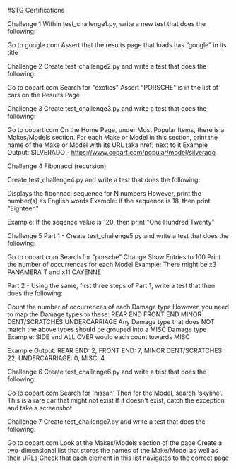 #STG Certifications

Challenge 1
Within test_challenge1.py, write a new test that does the following:

Go to google.com
Assert that the results page that loads has “google” in its title


Challenge 2
Create test_challenge2.py and write a test that does the following:

Go to copart.com
Search for "exotics"
Assert "PORSCHE" is in the list of cars on the Results Page


Challenge 3
Create test_challenge3.py and write a test that does the following:

Go to copart.com
On the Home Page, under Most Popular Items, there is a Makes/Models section. For each Make or Model in this section, print the name of the Make or Model with its URL (aka href) next to it
Example Output: SILVERADO - https://www.copart.com/popular/model/silverado


Challenge 4
Fibonacci (recursion)

Create test_challenge4.py and write a test that does the following:

Displays the fibonnaci sequence for N numbers
However, print the number(s) as English words
Example: If the sequence is 18, then print "Eighteen"

Example: If the seqence value is 120, then print "One Hundred Twenty"


Challenge 5
Part 1 - Create test_challenge5.py and write a test that does the following:

Go to copart.com
Search for "porsche"
Change Show Entries to 100
Print the number of occurrences for each Model
Example: There might be x3 PANAMERA T and x11 CAYENNE

Part 2 - Using the same, first three steps of Part 1, write a test that then does the following:

Count the number of occurrences of each Damage type
However, you need to map the Damage types to these:
REAR END
FRONT END
MINOR DENT/SCRATCHES
UNDERCARRIAGE
Any Damage type that does NOT match the above types should be grouped into a MISC Damage type
Example: SIDE and ALL OVER would each count towards MISC

Example Output: REAR END: 2, FRONT END: 7, MINOR DENT/SCRATCHES: 22, UNDERCARRIAGE: 0, MISC: 4


Challenge 6
Create test_challenge6.py and write a test that does the following:

Go to copart.com
Search for 'nissan'
Then for the Model, search 'skyline'. This is a rare car that might not exist
If it doesn't exist, catch the exception and take a screenshot


Challenge 7
Create test_challenge7.py and write a test that does the following:

Go to copart.com
Look at the Makes/Models section of the page
Create a two-dimensional list that stores the names of the Make/Model as well as their URLs
Check that each element in this list navigates to the correct page
